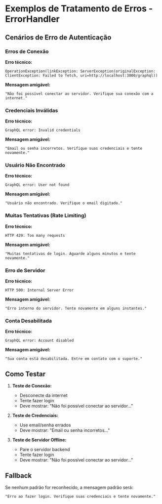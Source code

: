 # Exemplos de Tratamento de Erros - ErrorHandler

## Cenários de Erro de Autenticação

### Erros de Conexão
**Erro técnico:**
```
OperationException(linkException: ServerException(originalException: ClientException: Failed to fetch, uri=http://localhost:3000/graphql))
```
**Mensagem amigável:**
```
"Não foi possível conectar ao servidor. Verifique sua conexão com a internet."
```

### Credenciais Inválidas
**Erro técnico:**
```
GraphQL error: Invalid credentials
```
**Mensagem amigável:**
```
"Email ou senha incorretos. Verifique suas credenciais e tente novamente."
```

### Usuário Não Encontrado
**Erro técnico:**
```
GraphQL error: User not found
```
**Mensagem amigável:**
```
"Usuário não encontrado. Verifique o email digitado."
```

### Muitas Tentativas (Rate Limiting)
**Erro técnico:**
```
HTTP 429: Too many requests
```
**Mensagem amigável:**
```
"Muitas tentativas de login. Aguarde alguns minutos e tente novamente."
```

### Erro de Servidor
**Erro técnico:**
```
HTTP 500: Internal Server Error
```
**Mensagem amigável:**
```
"Erro interno do servidor. Tente novamente em alguns instantes."
```

### Conta Desabilitada
**Erro técnico:**
```
GraphQL error: Account disabled
```
**Mensagem amigável:**
```
"Sua conta está desabilitada. Entre em contato com o suporte."
```

## Como Testar

1. **Teste de Conexão:**
   - Desconecte da internet
   - Tente fazer login
   - Deve mostrar: "Não foi possível conectar ao servidor..."

2. **Teste de Credenciais:**
   - Use email/senha errados
   - Deve mostrar: "Email ou senha incorretos..."

3. **Teste de Servidor Offline:**
   - Pare o servidor backend
   - Tente fazer login
   - Deve mostrar: "Não foi possível conectar ao servidor..."

## Fallback
Se nenhum padrão for reconhecido, a mensagem padrão será:
```
"Erro ao fazer login. Verifique suas credenciais e tente novamente."
```